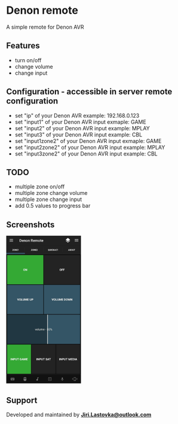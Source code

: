 # Denon remote
A simple remote for Denon AVR

## Features
* turn on/off
* change volume
* change input

## Configuration - accessible in server remote configuration
* set "ip" of your Denon AVR example: 192.168.0.123
* set "input1" of your Denon AVR input exmaple: GAME 
* set "input2" of your Denon AVR input example: MPLAY
* set "input3" of your Denon AVR input example: CBL
* set "input1zone2" of your Denon AVR input exmaple: GAME 
* set "input2zone2" of your Denon AVR input example: MPLAY
* set "input3zone2" of your Denon AVR input example: CBL

## TODO
* multiple zone on/off
* multiple zone change volume
* multiple zone change input
* add 0.5 values to progress bar

## Screenshots
<img src="ignore/screen.jpg" width="200" />

## Support
Developed and maintained by **Jiri.Lastovka@outlook.com**

